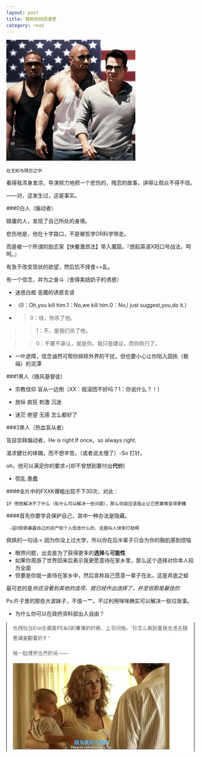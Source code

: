 ```yaml
---
layout: post
title: 健男抢钱团漫想
category: read
---
```


<img class="cover" src="/images/2014/9/read/20140930093004.jpg" />

`在无知与残忍之中`

看得我浑身发凉，导演努力地把一个悲伤的，残忍的故事，讲得让观众不得不信。

——对，这发生过，这是事实。
                                                   
###0白人（煽动者）

碌庸的人，发现了自己所处的身境。

悲伤地是，他在十字路口，不是被哲学OR科学带走。

而是被一个所谓的励志家【快餐激昂法】带入魔窟。『想起英语X阳口号战法，呵呵。』

有急于改变现状的欲望，然后饥不择食==乱。

有一个信念，并为之奋斗（舍得美妞奶子的诱惑）

- 迷惑白痴 恶魔的诱惑言语

- （0：Oh,you kill him.1：No,we kill him.0：No,I just suggest,you,do it.）

- >0：哇，你杀了他。

>>1：不，是我们杀了他。

>>0：不要不承认，就是你。我只是建议，而你执行了。

- 一叶遮障，信念诚然可帮你排除外界的干扰，但也要小心让你陷入固执（极端）的泥潭

###1黑人（随风基督徒）

- 宗教信仰 盲从一边倒（XX：摇滚团不好吗？1：你说什么？！）

- 放纵 疯狂 刺激 沉迷 

- 迷茫 绝望 无感 怎么都好了

###3黑人（热血盲从者）

盲目崇拜煽动者，He is right.If once，so always right.

渴求健壮的体魄，而不想辛苦。（或者说太慢了）-So 打针。

oh，他可以满足你的要求=[却不曾想到要付出**代价**]

- 慌乱 愚蠢

 ####全片中的FXXK爆粗出现不下30次，对此：
 
 `IF 愤怒解决不了什么（有什么可以解决一些问题），那么你就应该阻止让它把事情变得更糟`

 ####首先你要学会保护自己，其中一种办法是隐藏。
 
     -逗X佩佩暴露自己的资产和个人信息什么的，这是叫人快来打劫啊

 佩佩的一句话:< 因为你没上过大学，所以你在后半辈子只会为你的胸肌感到烦恼
 
 - 眼界问题，出去是为了获得更多的**选择**与**可能性**
 - 如果你周游了世界回来后表示我更愿意待在家乡里，那么这个选择对你本人较为全面
 - 但要是你就一直待在家乡中，然后宣称自己愿意一辈子在此，这是井底之蛙

 最可悲的是*你还没看到其他的选项，就已经作出选择了，并坚信那是最佳的*

 Ps:片子里的那些大波妹子，不值一艹。不过利用咪咪确实可以解决一些垃圾事。

 - 为什么你可以在政府资料部出入自由？

 <img class="cover" src="/images/2014/9/read/20141014131622.jpg" />